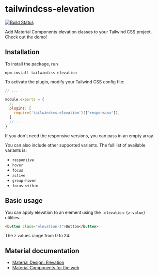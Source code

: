 # tailwindcss-elevation
[![Build Status](https://travis-ci.com/jonaskay/tailwindcss-elevation.svg?branch=master)](https://travis-ci.com/jonaskay/tailwindcss-elevation)

Add Material Components elevation classes to your Tailwind CSS project. Check out the [demo](https://jonaskay.github.io/tailwindcss-elevation/)!

## Installation

To install the package, run

    npm install tailwindcss-elevation

To activate the plugin, modify your Tailwind CSS config file:

```javascript
// ...

module.exports = {
  // ...
  plugins: [
    require('tailwindcss-elevation')(['responsive']),
  ]
  // ...
}
```

If you don't need the responsive versions, you can pass in an empty array.

You can also include other supported variants. The full list of available variants is:

* `responsive`
* `hover`
* `focus`
* `active`
* `group-hover`
* `focus-within`

## Basic usage

You can apply elevation to an element using the `.elevation-{z-value}` utilities.

```html
<button class="elevation-2">Button</button>
```

The z values range from 0 to 24.

## Material documentation
* [Material Design: Elevation](https://material.io/design/environment/elevation.html)
* [Material Components for the web](https://material.io/develop/web/)
